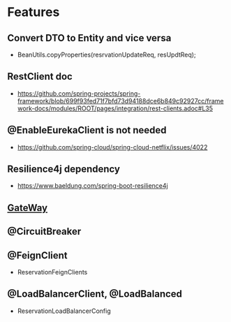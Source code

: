 # Features

## Convert DTO to Entity and vice versa
* BeanUtils.copyProperties(resrvationUpdateReq, resUpdtReq);

## RestClient doc
* https://github.com/spring-projects/spring-framework/blob/699f93fed71f7bfd73d94188dce6b849c92927cc/framework-docs/modules/ROOT/pages/integration/rest-clients.adoc#L35

## @EnableEurekaClient is not needed
- https://github.com/spring-cloud/spring-cloud-netflix/issues/4022


## Resilience4j dependency
- https://www.baeldung.com/spring-boot-resilience4j

## [GateWay](https://spring.io/projects/spring-cloud-gateway#overview)

## @CircuitBreaker

## @FeignClient 
- ReservationFeignClients

## @LoadBalancerClient, @LoadBalanced
- ReservationLoadBalancerConfig